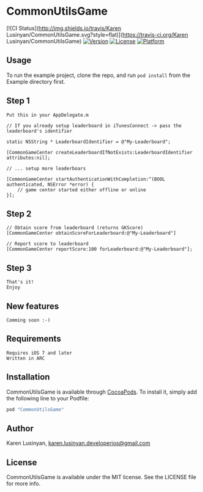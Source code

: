 # CommonUtilsGame

[![CI Status](http://img.shields.io/travis/Karen Lusinyan/CommonUtilsGame.svg?style=flat)](https://travis-ci.org/Karen Lusinyan/CommonUtilsGame)
[![Version](https://img.shields.io/cocoapods/v/CommonUtilsGame.svg?style=flat)](http://cocoapods.org/pods/CommonUtilsGame)
[![License](https://img.shields.io/cocoapods/l/CommonUtilsGame.svg?style=flat)](http://cocoapods.org/pods/CommonUtilsGame)
[![Platform](https://img.shields.io/cocoapods/p/CommonUtilsGame.svg?style=flat)](http://cocoapods.org/pods/CommonUtilsGame)

## Usage

To run the example project, clone the repo, and run `pod install` from the Example directory first.

## Step 1
    Put this in your AppDelegate.m

    // If you already setup leaderboard in iTunesConnect -> pass the leaderboard's identifier
    
    static NSString * LeaderboardIdentifier = @"My-Leaderboard";
    
    [CommonGameCenter createLeaderboardIfNotExists:LeaderboardIdentifier attributes:nil];
    
    // ... setup more leaderboars
    
    [CommonGameCenter startAuthenticationWithCompletion:^(BOOL authenticated, NSError *error) {
        // game center started either offline or online
    }];
    
## Step 2
    // Obtain score from leaderboard (returns GKScore)
    [CommonGameCenter obtainScoreForLeaderboard:@"My-Leaderboard"]
    
    // Report score to leaderboard
    [CommonGameCenter reportScore:100 forLeaderboard:@"My-Leaderboard"];

    
## Step 3
    That's it! 
    Enjoy

## New features
    Comming soon :-)

## Requirements

    Requires iOS 7 and later
    Written in ARC
    
## Installation

CommonUtilsGame is available through [CocoaPods](http://cocoapods.org). To install
it, simply add the following line to your Podfile:

```ruby
pod "CommonUtilsGame"
```

## Author

Karen Lusinyan, karen.lusinyan.developerios@gmail.com

## License

CommonUtilsGame is available under the MIT license. See the LICENSE file for more info.
